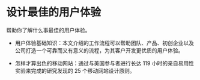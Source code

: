 # 设计最佳的用户体验

帮助你了解什么事最佳的用户体验。

* 用户体验基础知识：本文介绍的工作流程可以帮助团队、产品、初创企业以及公司打造一个可靠而又有意义的流程，为其客户开发更优质的用户体验。

* 怎样才算出色的移动网站：通过与美国参与者进行长达 119 小时的亲自易用性实验来完成的研究发现的 25 个移动网站设计原则。



